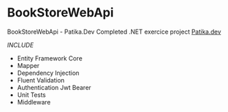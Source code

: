 # BookStoreWebApi
BookStoreWebApi - Patika.Dev Completed .NET exercice project 
[Patika.dev](https://app.patika.dev/muminarous)


*INCLUDE*

- Entity Framework Core
- Mapper
- Dependency Injection
- Fluent Validation
- Authentication Jwt Bearer
- Unit Tests
- Middleware
